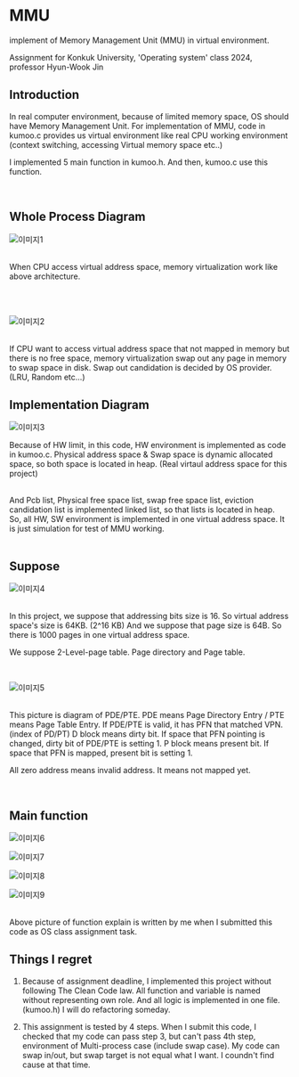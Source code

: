 # MMU

implement of Memory Management Unit (MMU) in virtual environment.

Assignment for Konkuk University, 'Operating system' class 2024, professor Hyun-Wook Jin


## Introduction

In real computer environment, because of limited memory space, OS should have Memory Management Unit. For implementation of MMU, code in kumoo.c provides us virtual environment like real CPU working environment (context switching, accessing Virtual memory space etc..) 

I implemented 5 main function in kumoo.h. And then, kumoo.c use this function.

</br>

## Whole Process Diagram

![이미지1](images/운영체제-282.jpg)

</br>
When CPU access virtual address space, memory virtualization work like above architecture.

</br></br>

![이미지2](images/운영체제-283.jpg)

</br>
If CPU want to access virtual address space that not mapped in memory but there is no free space, memory virtualization swap out any page in memory to swap space in disk. Swap out candidation is decided by OS provider. (LRU, Random etc...)


</br>

## Implementation Diagram

![이미지3](images/운영체제-284_2.jpg)

Because of HW limit, in this code, HW environment is implemented as code in kumoo.c. Physical address space & Swap space is dynamic allocated space, so both space is located in heap. (Real virtaul address space for this project) 

</br>
And Pcb list, Physical free space list, swap free space list, eviction candidation list is implemented linked list, so that lists is located in heap. 

</br>
So, all HW, SW environment is implemented in one virtual address space. It is just simulation for test of MMU working.

</br>
</br>

## Suppose

![이미지4](images/운영체제-285.jpg)

</br>
In this project, we suppose that addressing bits size is 16. So virtual address space's size is 64KB. (2^16 KB) And we suppose that page size is 64B. So there is 1000 pages in one virtual address space. 

We suppose 2-Level-page table. Page directory and Page table. 

</br>

![이미지5](images/운영체제-286.jpg)

</br>
This picture is diagram of PDE/PTE. PDE means Page Directory Entry / PTE means Page Table Entry. If PDE/PTE is valid, it has PFN that matched VPN. (index of PD/PT) D block means dirty bit. If space that PFN pointing is changed, dirty bit of PDE/PTE is setting 1. P block means present bit. If space that PFN is mapped, present bit is setting 1.

All zero address means invalid address. It means not mapped yet.

</br>

## Main function

![이미지6](images/스크린샷%202024-07-12%20오전%203.55.48.png)

![이미지7](images/스크린샷%202024-07-12%20오전%203.55.57.png)

![이미지8](images/스크린샷%202024-07-12%20오전%203.56.05.png)

![이미지9](images/스크린샷%202024-07-12%20오전%203.56.12.png)

</br>
Above picture of function explain is written by me when I submitted this code as OS class assignment task. 


</br>

## Things I regret

1. Because of assignment deadline, I implemented this project without following The Clean Code law. All function and variable is named without representing own role. And all logic is implemented in one file. (kumoo.h) I will do refactoring someday.

2. This assignment is tested by 4 steps. When I submit this code, I checked that my code can pass step 3, but can't pass 4th step, environment of Multi-process case (include swap case). My code can swap in/out, but swap target is not equal what I want. I coundn't find cause at that time.

